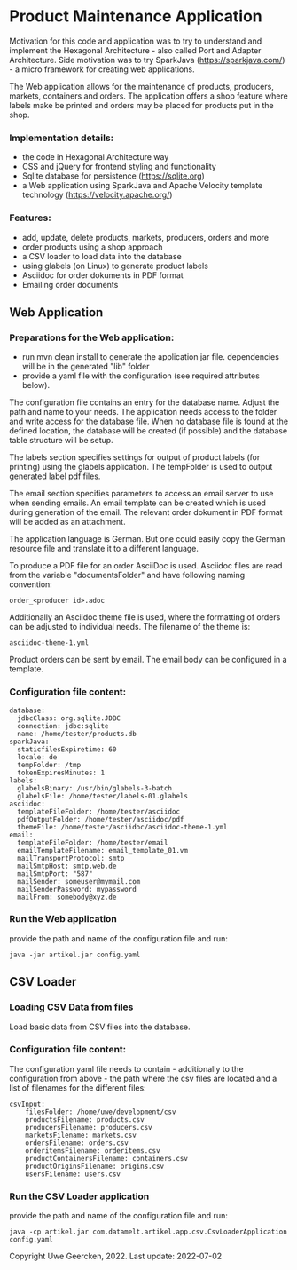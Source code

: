 # Product Maintenance Application

Motivation for this code and application was to try to understand and implement the Hexagonal Architecture - also called Port and Adapter Architecture.
Side motivation was to try SparkJava (https://sparkjava.com/) - a micro framework for creating web applications.

The Web application allows for the maintenance of products, producers, markets, containers and orders. The application offers a shop feature where labels make be printed and orders may be placed for products put in the shop.

### Implementation details:
- the code in Hexagonal Architecture way
- CSS and jQuery for frontend styling and functionality
- Sqlite database for persistence (https://sqlite.org)
- a Web application using SparkJava and Apache Velocity template technology (https://velocity.apache.org/)

### Features:
- add, update, delete products, markets, producers, orders and more
- order products using a shop approach
- a CSV loader to load data into the database
- using glabels (on Linux) to generate product labels
- Asciidoc for order dokuments in PDF format
- Emailing order documents

## Web Application
### Preparations for the Web application:
- run mvn clean install to generate the application jar file. dependencies will be in the generated "lib" folder
- provide a yaml file with the configuration (see required attributes below).

The configuration file contains an entry for the database name. Adjust the path and name to your needs. The application needs access to the folder and write access for the database file. When no database file is found
at the defined location, the database will be created (if possible) and the database table structure will be setup.

The labels section specifies settings for output of product labels (for printing) using the glabels application. The tempFolder is used to output generated label pdf files.

The email section specifies parameters to access an email server to use when sending emails. An email template can be created which is used during generation of the email. The relevant order dokument in PDF format will be added as an attachment.

The application language is German. But one could easily copy the German resource file and translate it to a different language.

To produce a PDF file for an order AsciiDoc is used. Asciidoc files are read from the variable "documentsFolder" and have following naming convention:

    order_<producer id>.adoc

Additionally an Asciidoc theme file is used, where the formatting of orders can be adjusted to individual needs. The filename of the theme is:

    asciidoc-theme-1.yml

Product orders can be sent by email. The email body can be configured in a template.

### Configuration file content:

    database:
      jdbcClass: org.sqlite.JDBC
      connection: jdbc:sqlite
      name: /home/tester/products.db
    sparkJava:
      staticfilesExpiretime: 60
      locale: de
      tempFolder: /tmp
      tokenExpiresMinutes: 1
    labels:
      glabelsBinary: /usr/bin/glabels-3-batch
      glabelsFile: /home/tester/labels-01.glabels
    asciidoc:
      templateFileFolder: /home/tester/asciidoc
      pdfOutputFolder: /home/tester/asciidoc/pdf
      themeFile: /home/tester/asciidoc/asciidoc-theme-1.yml
    email:
      templateFileFolder: /home/tester/email
      emailTemplateFilename: email_template_01.vm
      mailTransportProtocol: smtp
      mailSmtpHost: smtp.web.de
      mailSmtpPort: "587"
      mailSender: someuser@mymail.com
      mailSenderPassword: mypassword
      mailFrom: somebody@xyz.de


### Run the Web application
provide the path and name of the configuration file and run:

    java -jar artikel.jar config.yaml

## CSV Loader
### Loading CSV Data from files
Load basic data from CSV files into the database.

### Configuration file content:
The configuration yaml file needs to contain - additionally to the configuration from above - the path where the csv files are
located and a list of filenames for the different files:

    csvInput:
        filesFolder: /home/uwe/development/csv
        productsFilename: products.csv
        producersFilename: producers.csv
        marketsFilename: markets.csv
        ordersFilename: orders.csv
        orderitemsFilename: orderitems.csv
        productContainersFilename: containers.csv
        productOriginsFilename: origins.csv
        usersFilename: users.csv

### Run the CSV Loader application
provide the path and name of the configuration file and run:

    java -cp artikel.jar com.datamelt.artikel.app.csv.CsvLoaderApplication config.yaml


Copyright Uwe Geercken, 2022. Last update: 2022-07-02
